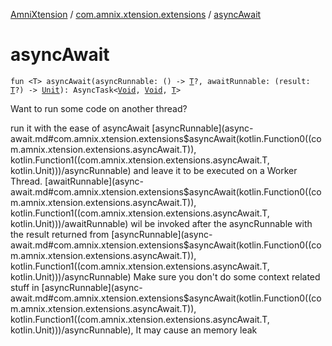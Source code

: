 [AmniXtension](../index.md) / [com.amnix.xtension.extensions](index.md) / [asyncAwait](./async-await.md)

# asyncAwait

`fun <T> asyncAwait(asyncRunnable: () -> `[`T`](async-await.md#T)`?, awaitRunnable: (result: `[`T`](async-await.md#T)`?) -> `[`Unit`](https://kotlinlang.org/api/latest/jvm/stdlib/kotlin/-unit/index.html)`): AsyncTask<`[`Void`](http://docs.oracle.com/javase/6/docs/api/java/lang/Void.html)`, `[`Void`](http://docs.oracle.com/javase/6/docs/api/java/lang/Void.html)`, `[`T`](async-await.md#T)`>`

Want to run some code on another thread?

run it with the ease of asyncAwait [asyncRunnable](async-await.md#com.amnix.xtension.extensions$asyncAwait(kotlin.Function0((com.amnix.xtension.extensions.asyncAwait.T)), kotlin.Function1((com.amnix.xtension.extensions.asyncAwait.T, kotlin.Unit)))/asyncRunnable) and leave it to be executed on a Worker Thread. [awaitRunnable](async-await.md#com.amnix.xtension.extensions$asyncAwait(kotlin.Function0((com.amnix.xtension.extensions.asyncAwait.T)), kotlin.Function1((com.amnix.xtension.extensions.asyncAwait.T, kotlin.Unit)))/awaitRunnable) wil be invoked after the asyncRunnable with the result returned from [asyncRunnable](async-await.md#com.amnix.xtension.extensions$asyncAwait(kotlin.Function0((com.amnix.xtension.extensions.asyncAwait.T)), kotlin.Function1((com.amnix.xtension.extensions.asyncAwait.T, kotlin.Unit)))/asyncRunnable)
Make sure you don't do some context related stuff in [asyncRunnable](async-await.md#com.amnix.xtension.extensions$asyncAwait(kotlin.Function0((com.amnix.xtension.extensions.asyncAwait.T)), kotlin.Function1((com.amnix.xtension.extensions.asyncAwait.T, kotlin.Unit)))/asyncRunnable), It may cause an memory leak

